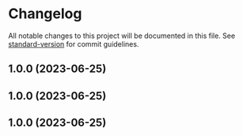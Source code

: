 # Changelog

All notable changes to this project will be documented in this file. See [standard-version](https://github.com/conventional-changelog/standard-version) for commit guidelines.

## 1.0.0 (2023-06-25)

## 1.0.0 (2023-06-25)

## 1.0.0 (2023-06-25)

